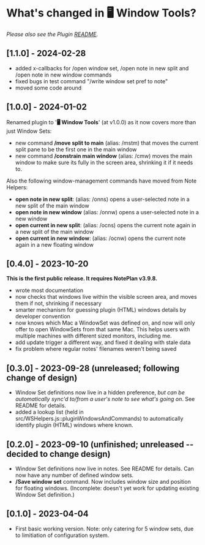 # What's changed in 🖥️  Window Tools?
_Please also see the Plugin [README](https://github.com/NotePlan/plugins/blob/main/jgclark.WindowSets/README.md)._

<!-- - ??? rename or add 'swap' -->

## [1.1.0] - 2024-02-28
- added x-callbacks for /open window set, /open note in new split and /open note in new window commands
- fixed bugs in test command "/write window set pref to note"
- moved some code around

## [1.0.0] - 2024-01-02
Renamed plugin to '**🖥️  Window Tools**' (at v1.0.0) as it now covers more than just Window Sets:
- new command **/move split to main** (alias: /mstm) that moves the current split pane to be the first one in the main window
- new command **/constrain main window** (alias: /cmw) moves the main window to make sure its fully in the screen area, shrinking it if it needs to.

Also the following window-management commands have moved from Note Helpers:
- **open note in new split**: (alias: /onns) opens a user-selected note in a new split of the main window
- **open note in new window** (alias: /onnw) opens a user-selected note in a new window
- **open current in new split**: (alias: /ocns) opens the current note again in a new split of the main window
- **open current in new window**: (alias: /ocnw) opens the current note again in a new floating window

<!-- ## [0.5.0b1] - 2023-10-27
First private attempt to use updated API to deal with split window widths properly in saving and opening window sets. In particular:
- FIXME: added a new command **/set editor width** (alias: /sew), which tests this new functionality. -->

## [0.4.0] - 2023-10-20
**This is the first public release. It requires NotePlan v3.9.8.**
- wrote most documentation
- now checks that windows live within the visible screen area, and moves them if not, shrinking if necessary
- smarter mechanism for guessing plugin (HTML) windows details by developer convention
- now knows which Mac a WindowSet was defined on, and now will only offer to open WindowSets from that same Mac. This helps users with multiple machines with different sized monitors, including me.
- add update trigger a different way, and fixed it dealing with stale data
- fix problem where regular notes' filenames weren't being saved

## [0.3.0] - 2023-09-28 (unreleased; following change of design)
- Window Set definitions now live in a hidden preference, _but can be automatically sync'd to/from a user's note to see what's going on_. See README for details.
- added a lookup list (held in src/WSHelpers.js::pluginWindowsAndCommands) to automatically identify plugin (HTML) windows where known.

## [0.2.0] - 2023-09-10 (unfinished; unreleased -- decided to change design)
- Window Set definitions now live in notes. See README for details. Can now have any number of defined window sets.
- **/Save window set** command. Now includes window size and position for floating windows. (Incomplete: doesn't yet work for updating existing Window Set definition.)

## [0.1.0] - 2023-04-04
- First basic working version. Note: only catering for 5 window sets, due to limitiation of configuration system.
